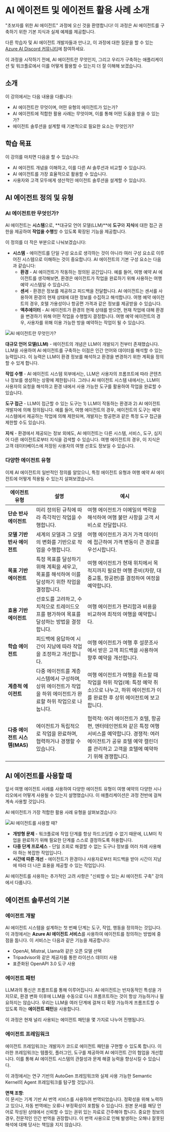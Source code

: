# AI 에이전트 및 에이전트 활용 사례 소개

"초보자를 위한 AI 에이전트" 과정에 오신 것을 환영합니다! 이 과정은 AI 에이전트를 구축하기 위한 기본 지식과 실제 예제를 제공합니다.

다른 학습자 및 AI 에이전트 개발자들과 만나고, 이 과정에 대한 질문을 할 수 있는 [Azure AI Discord 커뮤니티](https://discord.gg/kzRShWzttr)에 참여하세요.

이 과정을 시작하기 전에, AI 에이전트란 무엇인지, 그리고 우리가 구축하는 애플리케이션 및 워크플로에서 이를 어떻게 활용할 수 있는지 더 잘 이해해 보겠습니다.

## 소개

이 강의에서는 다음 내용을 다룹니다:

- AI 에이전트란 무엇이며, 어떤 유형의 에이전트가 있는가?
- AI 에이전트에 적합한 활용 사례는 무엇이며, 이를 통해 어떤 도움을 받을 수 있는가?
- 에이전트 솔루션을 설계할 때 기본적으로 필요한 요소는 무엇인가?

## 학습 목표

이 강의를 마치면 다음을 할 수 있습니다:

- AI 에이전트 개념을 이해하고, 이를 다른 AI 솔루션과 비교할 수 있습니다.
- AI 에이전트를 가장 효율적으로 활용할 수 있습니다.
- 사용자와 고객 모두에게 생산적인 에이전트 솔루션을 설계할 수 있습니다.

## AI 에이전트 정의 및 유형

### AI 에이전트란 무엇인가?

AI 에이전트는 **시스템**으로, **대규모 언어 모델(LLM)**에 **도구**와 **지식**에 대한 접근 권한을 제공하여 **작업을 수행**할 수 있도록 확장된 기능을 제공합니다.

이 정의를 더 작은 부분으로 나눠보겠습니다:

- **시스템** - 에이전트를 단일 구성 요소로 생각하는 것이 아니라 여러 구성 요소로 이루어진 시스템으로 이해하는 것이 중요합니다. AI 에이전트의 기본 구성 요소는 다음과 같습니다:
  - **환경** - AI 에이전트가 작동하는 정의된 공간입니다. 예를 들어, 여행 예약 AI 에이전트를 생각해보면, 환경은 에이전트가 작업을 완료하기 위해 사용하는 여행 예약 시스템일 수 있습니다.
  - **센서** - 환경은 정보를 제공하고 피드백을 전달합니다. AI 에이전트는 센서를 사용하여 환경의 현재 상태에 대한 정보를 수집하고 해석합니다. 여행 예약 에이전트의 경우, 호텔 가용성이나 항공편 가격과 같은 정보를 제공받을 수 있습니다.
  - **액추에이터** - AI 에이전트가 환경의 현재 상태를 받으면, 현재 작업에 대해 환경을 변경하기 위해 어떤 작업을 수행할지 결정합니다. 여행 예약 에이전트의 경우, 사용자를 위해 이용 가능한 방을 예약하는 작업이 될 수 있습니다.

![AI 에이전트란 무엇인가?](../../../translated_images/what-are-ai-agents.125520f55950b252a429b04a9f41e0152d4dafa1f1bd9081f4f574631acb759e.ko.png?WT.mc_id=academic-105485-koreyst)

**대규모 언어 모델(LLM)** - 에이전트의 개념은 LLM이 개발되기 전부터 존재했습니다. LLM을 사용하여 AI 에이전트를 구축하는 이점은 인간 언어와 데이터를 해석할 수 있는 능력입니다. 이 능력은 LLM이 환경 정보를 해석하고 환경을 변경하기 위한 계획을 정의할 수 있게 합니다.

**작업 수행** - AI 에이전트 시스템 외부에서는, LLM은 사용자의 프롬프트에 따라 콘텐츠나 정보를 생성하는 상황에 제한됩니다. 그러나 AI 에이전트 시스템 내에서는, LLM이 사용자의 요청을 해석하고 환경 내에서 사용 가능한 도구를 활용하여 작업을 완료할 수 있습니다.

**도구 접근** - LLM이 접근할 수 있는 도구는 1) LLM이 작동하는 환경과 2) AI 에이전트 개발자에 의해 정의됩니다. 예를 들어, 여행 에이전트의 경우, 에이전트의 도구는 예약 시스템에서 제공하는 작업에 의해 제한되며, 개발자는 항공편과 같은 특정 도구 접근을 제한할 수도 있습니다.

**지식** - 환경에서 제공되는 정보 외에도, AI 에이전트는 다른 시스템, 서비스, 도구, 심지어 다른 에이전트로부터 지식을 검색할 수 있습니다. 여행 에이전트의 경우, 이 지식은 고객 데이터베이스에 저장된 사용자의 여행 선호도 정보일 수 있습니다.

### 다양한 에이전트 유형

이제 AI 에이전트의 일반적인 정의를 알았으니, 특정 에이전트 유형과 여행 예약 AI 에이전트에 어떻게 적용될 수 있는지 살펴보겠습니다.

| **에이전트 유형**               | **설명**                                                                                                                         | **예시**                                                                                                                                                                                                                     |
| ----------------------------- | ------------------------------------------------------------------------------------------------------------------------------- | --------------------------------------------------------------------------------------------------------------------------------------------------------------------------------------------------------------------------- |
| **단순 반사 에이전트**         | 미리 정의된 규칙에 따라 즉각적인 작업을 수행합니다.                                                                               | 여행 에이전트가 이메일의 맥락을 해석하여 여행 불만 사항을 고객 서비스로 전달합니다.                                                                                                                                        |
| **모델 기반 반사 에이전트**    | 세계의 모델과 그 모델의 변화를 기반으로 작업을 수행합니다.                                                                       | 여행 에이전트가 과거 가격 데이터에 접근하여 가격 변동이 큰 경로를 우선시합니다.                                                                                                                                            |
| **목표 기반 에이전트**         | 특정 목표를 달성하기 위해 계획을 세우고, 목표를 해석하여 이를 달성하기 위한 작업을 결정합니다.                                   | 여행 에이전트가 현재 위치에서 목적지까지 필요한 여행 준비(차량, 대중교통, 항공편)를 결정하여 여정을 예약합니다.                                                                                                           |
| **효용 기반 에이전트**         | 선호도를 고려하고, 수치적으로 트레이드오프를 평가하여 목표를 달성하는 방법을 결정합니다.                                         | 여행 에이전트가 편리함과 비용을 비교하여 최적의 여행을 예약합니다.                                                                                                                                                          |
| **학습 에이전트**              | 피드백에 응답하여 시간이 지남에 따라 작업을 조정하고 개선합니다.                                                                 | 여행 에이전트가 여행 후 설문조사에서 받은 고객 피드백을 사용하여 향후 예약을 개선합니다.                                                                                                                                    |
| **계층적 에이전트**            | 다중 에이전트를 계층 시스템에서 구성하며, 상위 에이전트가 작업을 하위 에이전트가 완료할 하위 작업으로 나눕니다.                 | 여행 에이전트가 여행을 취소할 때 작업을 하위 작업(예: 특정 예약 취소)으로 나누고, 하위 에이전트가 이를 완료한 후 상위 에이전트에 보고합니다.                                                                                 |
| **다중 에이전트 시스템(MAS)**   | 에이전트가 독립적으로 작업을 완료하며, 협력하거나 경쟁할 수 있습니다.                                                             | 협력적: 여러 에이전트가 호텔, 항공편, 엔터테인먼트와 같은 특정 여행 서비스를 예약합니다. 경쟁적: 여러 에이전트가 공유 호텔 예약 캘린더를 관리하고 고객을 호텔에 예약하기 위해 경쟁합니다.                                             |

## AI 에이전트를 사용할 때

앞서 여행 에이전트 사례를 사용하여 다양한 에이전트 유형이 여행 예약의 다양한 시나리오에서 어떻게 사용될 수 있는지 설명했습니다. 이 애플리케이션은 과정 전반에 걸쳐 계속 사용할 것입니다.

AI 에이전트가 가장 적합한 활용 사례 유형을 살펴보겠습니다:

![AI 에이전트를 사용할 때?](../../../translated_images/when-to-use-ai-agents.912b9a02e9e0e2af45a3e24faa4e912e334ec23f21f0cf5cb040b7e899b09cd0.ko.png?WT.mc_id=academic-105485-koreyst)

- **개방형 문제** - 워크플로에 작업 단계를 항상 하드코딩할 수 없기 때문에, LLM이 작업을 완료하기 위해 필요한 단계를 스스로 결정하도록 허용합니다.
- **다중 단계 프로세스** - 단일 조회로 해결할 수 없는 도구나 정보를 여러 차례 사용해야 하는 복잡한 작업입니다.
- **시간에 따른 개선** - 에이전트가 환경이나 사용자로부터 피드백을 받아 시간이 지남에 따라 더 나은 효용을 제공할 수 있는 작업입니다.

AI 에이전트를 사용하는 추가적인 고려 사항은 "신뢰할 수 있는 AI 에이전트 구축" 강의에서 다룹니다.

## 에이전트 솔루션의 기본

### 에이전트 개발

AI 에이전트 시스템을 설계하는 첫 번째 단계는 도구, 작업, 행동을 정의하는 것입니다. 이 과정에서는 **Azure AI 에이전트 서비스**를 사용하여 에이전트를 정의하는 방법에 중점을 둡니다. 이 서비스는 다음과 같은 기능을 제공합니다:

- OpenAI, Mistral, Llama와 같은 오픈 모델 선택
- Tripadvisor와 같은 제공자를 통한 라이선스 데이터 사용
- 표준화된 OpenAPI 3.0 도구 사용

### 에이전트 패턴

LLM과의 통신은 프롬프트를 통해 이루어집니다. AI 에이전트는 반자동적인 특성을 가지므로, 환경 변화 이후에 LLM을 수동으로 다시 프롬프트하는 것이 항상 가능하거나 필요하지는 않습니다. 우리는 LLM을 여러 단계에 걸쳐 더 확장 가능하게 프롬프트할 수 있도록 하는 **에이전트 패턴**을 사용합니다.

이 과정은 현재 널리 사용되는 에이전트 패턴을 몇 가지로 나누어 진행됩니다.

### 에이전트 프레임워크

에이전트 프레임워크는 개발자가 코드로 에이전트 패턴을 구현할 수 있도록 합니다. 이러한 프레임워크는 템플릿, 플러그인, 도구를 제공하여 AI 에이전트 간의 협업을 개선합니다. 이를 통해 AI 에이전트 시스템의 관찰성과 문제 해결 능력을 향상시킬 수 있습니다.

이 과정에서는 연구 기반의 AutoGen 프레임워크와 실제 사용 가능한 Semantic Kernel의 Agent 프레임워크를 탐구할 것입니다.

**면책 조항**:  
이 문서는 기계 기반 AI 번역 서비스를 사용하여 번역되었습니다. 정확성을 위해 노력하고 있으나, 자동 번역에는 오류나 부정확성이 포함될 수 있습니다. 원본 문서를 해당 언어로 작성된 상태에서 신뢰할 수 있는 권위 있는 자료로 간주해야 합니다. 중요한 정보의 경우, 전문적인 인간 번역을 권장합니다. 이 번역 사용으로 인해 발생하는 오해나 잘못된 해석에 대해 당사는 책임을 지지 않습니다.